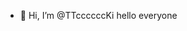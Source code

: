 - 👋 Hi, I’m @TTccccccKi
hello  everyone
<!---
TTccccccKi/TTccccccKi is a ✨ special ✨ repository because its `README.md` (this file) appears on your GitHub profile.
You can click the Preview link to take a look at your changes.
--->
